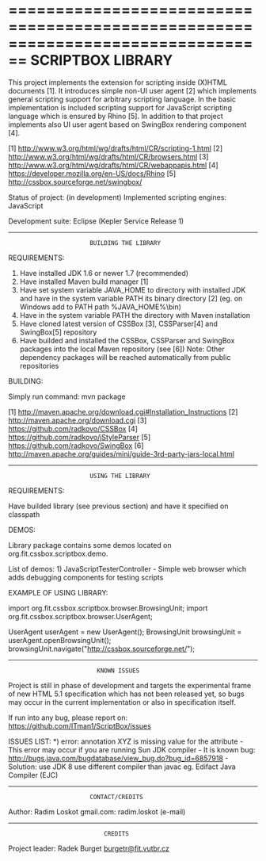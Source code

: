 ================================================================================
                            SCRIPTBOX LIBRARY
================================================================================

This project implements the extension for scripting inside (X)HTML documents [1]. 
It introduces simple non-UI user agent [2] which implements general scripting 
support for arbitrary scripting language. In the basic implementation is 
included scripting support for JavaScript scripting language which is ensured 
by Rhino [5]. In addition to that project implements also UI user agent based 
on SwingBox rendering component [4].

[1] http://www.w3.org/html/wg/drafts/html/CR/scripting-1.html
[2] http://www.w3.org/html/wg/drafts/html/CR/browsers.html
[3] http://www.w3.org/html/wg/drafts/html/CR/webappapis.html
[4] https://developer.mozilla.org/en-US/docs/Rhino
[5] http://cssbox.sourceforge.net/swingbox/

Status of project: (in development)
Implemented scripting engines: JavaScript

Development suite: Eclipse (Kepler Service Release 1)

--------------------------------------------------------------------------------
                           BUILDING THE LIBRARY

REQUIREMENTS:

  1) Have installed JDK 1.6 or newer 1.7 (recommended)
  2) Have installed Maven build manager [1]
  3) Have set system variable JAVA_HOME to directory with installed JDK and have
     in the system variable PATH its binary directory [2]
     (eg. on Windows add to PATH path %JAVA_HOME%\bin)
  4) Have in the system variable PATH the directory with Maven installation
  5) Have cloned latest version of CSSBox [3], CSSParser[4] and SwingBox[5] repository
  6) Have builded and installed the CSSBox, CSSParser and SwingBox packages 
     into the local Maven repository (see [6])
     Note: Other dependency packages will be reached automatically from public repositories

BUILDING:

  Simply run command: mvn package

[1] http://maven.apache.org/download.cgi#Installation_Instructions
[2] http://maven.apache.org/download.cgi
[3] https://github.com/radkovo/CSSBox
[4] https://github.com/radkovo/jStyleParser
[5] https://github.com/radkovo/SwingBox
[6] http://maven.apache.org/guides/mini/guide-3rd-party-jars-local.html

--------------------------------------------------------------------------------
                           USING THE LIBRARY

REQUIREMENTS:

  Have builded library (see previous section) and have it specified on classpath

DEMOS:
  
  Library package contains some demos located on org.fit.cssbox.scriptbox.demo.
  
  List of demos:
    1) JavaScriptTesterController
       - Simple web browser which adds debugging components for testing scripts

EXAMPLE OF USING LIBRARY:

  import org.fit.cssbox.scriptbox.browser.BrowsingUnit;
  import org.fit.cssbox.scriptbox.browser.UserAgent;

  UserAgent userAgent = new UserAgent();
  BrowsingUnit browsingUnit = userAgent.openBrowsingUnit();
  browsingUnit.navigate("http://cssbox.sourceforge.net/");

--------------------------------------------------------------------------------
                             KNOWN ISSUES

Project is still in phase of development and targets the experimental frame
of new HTML 5.1 specification which has not been released yet, so bugs may 
occur in the current implementation or also in specification itself.

If run into any bug, please report on: 
   https://github.com/ITman1/ScriptBox/issues

ISSUES LIST:
   *) error: annotation XYZ is missing value for the attribute <clinit>
      - This error may occur if you are running Sun JDK compiler
      - It is known bug: 
          http://bugs.java.com/bugdatabase/view_bug.do?bug_id=6857918
      - Solution: 
          use JDK 8
          use different compiler than javac eg. Edifact Java Compiler (EJC)

--------------------------------------------------------------------------------
                           CONTACT/CREDITS
                             
Author:    Radim Loskot
gmail.com: radim.loskot (e-mail)

--------------------------------------------------------------------------------
                               CREDITS

Project leader:
   Radek Burget <burgetr@fit.vutbr.cz>